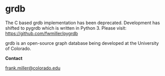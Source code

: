 # grdb

The C based grdb implementation has been deprecated.  Development has shifted
to pygrdb which is written in Python 3.  Please visit:
https://github.com/fwmiller/pygrdb


grdb is an open-source graph database being developed at the University of
Colorado.

__Contact__

frank.miller@colorado.edu
